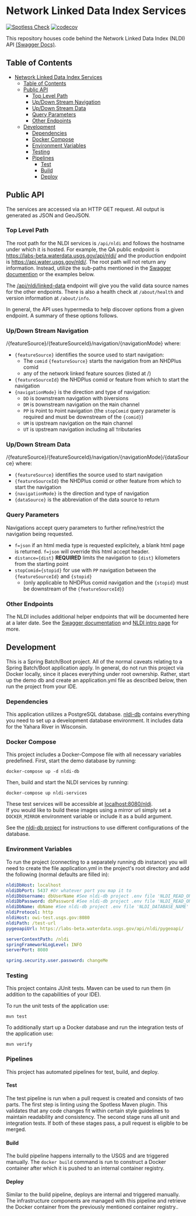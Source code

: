 # Network Linked Data Index Services

[![Spotless Check](https://github.com/internetofwater/nldi-services/actions/workflows/spotless.yml/badge.svg)](https://github.com/internetofwater/nldi-services/actions/workflows/spotless.yml)
[![codecov](https://codecov.io/gh/internetofwater/nldi-services/branch/master/graph/badge.svg)](https://codecov.io/gh/internetofwater/nldi-services)

This repository houses code behind the Network Linked Data Index (NLDI) API [(Swagger Docs)](https://api.water.usgs.gov/nldi/swagger-ui/index.html).

## Table of Contents

- [Network Linked Data Index Services](#network-linked-data-index-services)
  - [Table of Contents](#table-of-contents)
  - [Public API](#public-api)
    - [Top Level Path](#top-level-path)
    - [Up/Down Stream Navigation](#updown-stream-navigation)
    - [Up/Down Stream Data](#updown-stream-data)
    - [Query Parameters](#query-parameters)
    - [Other Endpoints](#other-endpoints)
  - [Development](#development)
    - [Dependencies](#dependencies)
    - [Docker Compose](#docker-compose)
    - [Environment Variables](#environment-variables)
    - [Testing](#testing)
    - [Pipelines](#pipelines)
      - [Test](#test)
      - [Build](#build)
      - [Deploy](#deploy)

## Public API

The services are accessed via an HTTP GET request. All output is generated as JSON and GeoJSON.

### Top Level Path

The root path for the NLDI services is `/api/nldi` and follows the hostname under which it is hosted. For example, the QA public endpoint is <https://labs-beta.waterdata.usgs.gov/api/nldi/> and the production endpoint is <https://api.water.usgs.gov/nldi/>. The root path will not return any information. Instead, utilize the sub-paths mentioned in the [Swagger documention](https://api.water.usgs.gov/nldi/swagger-ui/index.html) or the examples below.

The [/api/nldi/linked-data](https://api.water.usgs.gov/nldi/linked-data/) endpoint will give you the valid data source names for the other endpoints. There is also a health check at `/about/health` and version information at `/about/info`.

In general, the API uses hypermedia to help discover options from a given endpoint. A summary of these options follows.

### Up/Down Stream Navigation

/{featureSource}/{featureSourceId}/navigation/{navigationMode} where:

- `{featureSource}` identifies the source used to start navigation:
  - The `comid` `{featureSource}` starts the navigation from an NHDPlus comid
  - any of the network linked feature sources (listed at /)
- `{featureSourceId}` the NHDPlus comid or feature from which to start the navigation
- `{navigationMode}` is the direction and type of navigation:
  - `DD` is `D`ownstream navigation with `D`iversions
  - `DM` is `D`ownstream navigation on the `M`ain channel
  - `PP` is `P`oint to `P`oint navigation (the `stopComid` query parameter is required and must be downstream of the `{comid}`)
  - `UM` is `U`pstream navigation on the `M`ain channel
  - `UT` is `U`pstream navigation including all `T`ributaries

### Up/Down Stream Data

/{featureSource}/{featureSourceId}/navigation/{navigationMode}/{dataSource} where:

- `{featureSource}` identifies the source used to start navigation
- `{featureSourceId}` the NHDPlus comid or other feature from which to start the navigation
- `{navigationMode}` is the direction and type of navigation
- `{dataSource}` is the abbreviation of the data source to return

### Query Parameters

Navigations accept query parameters to further refine/restrict the navigation being requested.

- `f=json` if an html media type is requested explicitely, a blank html page is returned. `f=json` will override this html accept header.
- `distance={dist}` **REQUIRED** limits the navigation to `{dist}` kilometers from the starting point
- `stopComid={stopid}` for use with `PP` navigation between the `{featureSourceId}` and `{stopid}`
  - (only applicable to NHDPlus comid navigation and the `{stopid}` must be downstream of the `{featureSourceId}`)

### Other Endpoints

The NLDI includes additional helper endpoints that will be documented here at a later date. See the [Swagger documentation](https://api.water.usgs.gov/nldi/swagger-ui/index.html) and [NLDI intro page](https://waterdata.usgs.gov/blog/nldi-intro/) for more.

## Development

This is a Spring Batch/Boot project.  All of the normal caveats relating to a Spring Batch/Boot application apply.
In general, do not run this project via Docker locally, since it places everything under root ownership.
Rather, start up the demo db and create an application.yml file as described below, then run the project from your IDE.

### Dependencies

This application utilizes a PostgreSQL database.
[nldi-db](https://github.com/internetofwater/nldi-db) contains everything you need to set up a development database environment. It includes data for the Yahara River in Wisconsin.

### Docker Compose

This project includes a Docker-Compose file with all necessary variables predefined.
First, start the demo database by running:

```shell
docker-compose up -d nldi-db
```

Then, build and start the NLDI services by running:

```shell
docker-compose up nldi-services
```

These test services will be accessible at <localhost:8080/nldi>. \
If you would like to build these images using a mirror url simply set a `DOCKER_MIRROR` environment variable or include
it as a build argument.

See the [nldi-db project](https://github.com/internetofwater/nldi-db) for instructions to use different configurations of the database.

### Environment Variables

To run the project (connecting to a separately running db instance) you will need to create the file application.yml in the project's root directory and add the following (normal defaults are filled in):

```yaml
nldiDbHost: localhost
nldiDbPort: 5437 #Or whatever port you map it to
nldiDbUsername: dbUserName #See nldi-db project .env file 'NLDI_READ_ONLY_USERNAME'
nldiDbPassword: dbPassword #See nldi-db project .env file 'NLDI_READ_ONLY_PASSWORD'
nldiDbName: dbName #See nldi-db project .env file 'NLDI_DATABASE_NAME'
nldiProtocol: http
nldiHost: owi-test.usgs.gov:8080
nldiPath: /test-url
pygeoapiUrl: https://labs-beta.waterdata.usgs.gov/api/nldi/pygeoapi/

serverContextPath: /nldi
springFrameworkLogLevel: INFO
serverPort: 8080

spring.security.user.password: changeMe
```

### Testing

This project contains JUnit tests. Maven can be used to run them (in addition to the capabilities of your IDE).

To run the unit tests of the application use:

```shell
mvn test
```

To additionally start up a Docker database and run the integration tests of the application use:

```shell
mvn verify
```

### Pipelines

This project has automated pipelines for test, build, and deploy.

#### Test

The test pipeline is run when a pull request is created and consists of two parts. The first step is linting using the Spotless Maven plugin. This validates that any code changes fit within certain style guidelines to maintain readability and consistency. The second stage runs all unit and integration tests. If both of these stages pass, a pull request is eligible to be merged.

#### Build

The build pipeline happens internally to the USGS and are triggered manually. The `docker build` command is run to construct a Docker container after which it is pushed to an internal container registry.

#### Deploy

Similar to the build pipeline, deploys are internal and triggered manually. The infrastructure components are managed with this pipeline and retrieve the Docker container from the previously mentioned container registry..
